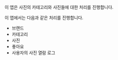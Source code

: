 이 앱은 사진의 카테고리와 사진들에 대한 처리를 진행합니다.

이 앱에서는 다음과 같은 처리를 진행합니다.
- 브랜드
- 카테고리
- 사진
- 좋아요
- 사용자의 사진 열람 로그 